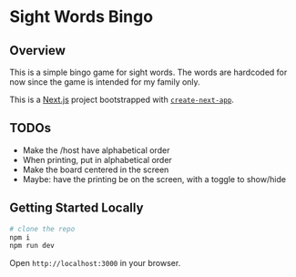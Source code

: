 # Sight Words Bingo

## Overview

This is a simple bingo game for sight words. The words are hardcoded for now since the game is intended for my family only.

This is a [Next.js](https://nextjs.org/) project bootstrapped with [`create-next-app`](https://github.com/vercel/next.js/tree/canary/packages/create-next-app).

## TODOs

- Make the /host have alphabetical order
- When printing, put in alphabetical order
- Make the board centered in the screen
- Maybe: have the printing be on the screen, with a toggle to show/hide

## Getting Started Locally

```bash
# clone the repo
npm i
npm run dev
```

Open `http://localhost:3000` in your browser.

